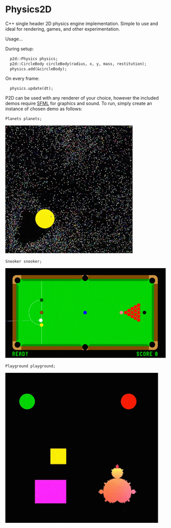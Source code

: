 # Physics2D
C++ single header 2D physics engine implementation. Simple to use and ideal for rendering, games, and other experimentation.

Usage...

 During setup:
```		
  p2d::Physics physics;
  p2d::CircleBody circleBody(radius, x, y, mass, restitution);
  physics.add(&circleBody);
```  

 On every frame:
```		
  physics.update(dt);

```

P2D can be used with any renderer of your choice, however the included demos require [SFML](https://www.sfml-dev.org/) for graphics and sound. To run, simply create an instance of chosen demo as follows:

```
Planets planets;
```




![planets](img/planets.gif)

```
Snooker snooker;
```

![Snooker](img/snooker.gif)

```
Playground playground;
```

![Snooker](img/playground.gif)
